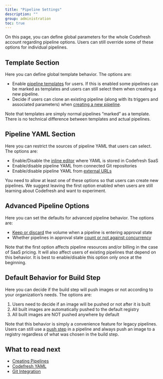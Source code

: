 ```yaml
---
title: "Pipeline Settings"
description: ""
group: administration
toc: true
---
```


On this page, you can define global parameters for the whole Codefresh account regarding pipeline options. Users can still override some of these options for individual pipelines.

## Template Section

Here you can define global template behavior. The options are:

* Enable [pipeline templates]({{site.baseurl}}/docs/docs/configure-ci-cd-pipeline/pipelines/#using-pipeline-templates) for users. If this is enabled some pipelines can be marked as templates and users can still select them when creating a new pipeline. 
* Decide if users can clone an existing pipeline (along with its triggers and associated parameters) when [creating a new pipeline]({{site.baseurl}}/docs/docs/configure-ci-cd-pipeline/pipelines/#creating-new-pipelines).

Note that templates are simply normal pipelines “marked” as a template. There is no technical difference between templates and actual pipelines.

## Pipeline YAML Section

Here you can restrict the sources of pipeline YAML that users can select. The options are:

* Enable/Disable the [inline editor]({{site.baseurl}}/docs/docs/configure-ci-cd-pipeline/pipelines/#using-the-inline-pipeline-editor) where YAML is stored in Codefresh SaaS
* Enable/disable pipeline YAML from connected Git repositories
* Enable/disable pipeline YAML from [external URLs]({{site.baseurl}}/docs/docs/configure-ci-cd-pipeline/pipelines/#loading-codefreshyml-from-version-control)

You need to allow at least one of these options so that users can create new pipelines. We suggest leaving the first option enabled when users are still learning about Codefresh and want to experiment. 

## Advanced Pipeline Options

Here you can set the defaults for advanced pipeline behavior. The options are:

* [Keep or discard]({{site.baseurl}}/docs/docs/codefresh-yaml/steps/approval/#keeping-the-shared-volume-after-an-approval) the volume when a pipeline is entering approval state
* Whether pipelines in approval state [count or not against concurrency]({{site.baseurl}}/docs/docs/codefresh-yaml/steps/approval/#define-concurrency-limits)

Note that the first option affects pipeline resources and/or billing in the case of SaaS pricing. It will also affect users of existing pipelines that depend on this behavior. It is best to enable/disable this option only once at the beginning.

## Default Behavior for Build Step

Here you can decide if the build step will push images or not according to your organization’s needs. The options are:

1. Users need to decide if an image will be pushed or not after it is built
2. All built images are automatically pushed to the default registry
3. All built images are NOT pushed anywhere by default

Note that this behavior is simply a convenience feature for legacy pipelines. Users can still use a [push step]({{site.baseurl}}/docs/docs/codefresh-yaml/steps/push/) in a pipeline and always push an image to a registry regardless of what was chosen in the build step.

## What to read next

* [Creating Pipelines]({{site.baseurl}}/docs/docs/configure-ci-cd-pipeline/pipelines/)
* [Codefresh YAML]({{site.baseurl}}/docs/docs/codefresh-yaml/what-is-the-codefresh-yaml/)
* [Git Integration]({{site.baseurl}}/docs/docs/integrations/git-providers/)
